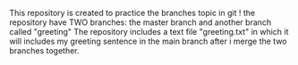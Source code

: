 This repository is created to practice the branches topic in git !
the repository have TWO branches: the master branch and another branch called "greeting"
The repository includes a text file "greeting.txt" in which it will includes my greeting sentence in the main branch after i merge the two branches together. 
